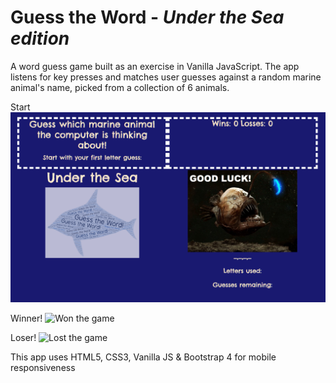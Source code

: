 # Guess the Word - *Under the Sea edition*

A word guess game built as an exercise in Vanilla JavaScript. The app listens for key presses and matches user guesses against a random marine animal's name, picked from a collection of 6 animals.

Start
![Game Start](Images/screen1.png)

Winner!
![Won the game](Images.screen2.png)

Loser!
![Lost the game](Images/scree3.png)

This app uses HTML5, CSS3, Vanilla JS & Bootstrap 4 for mobile responsiveness
